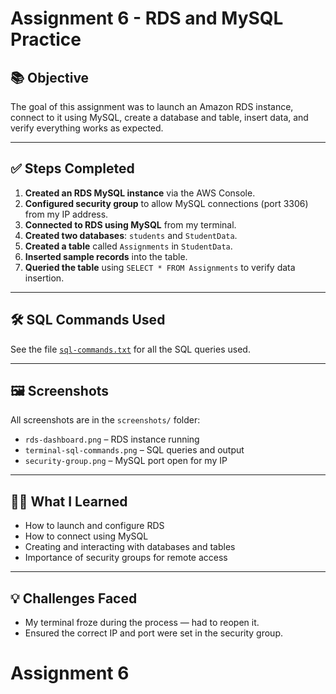 # Assignment 6 - RDS and MySQL Practice

## 📚 Objective
The goal of this assignment was to launch an Amazon RDS instance, connect to it using MySQL, create a database and table, insert data, and verify everything works as expected.

---

## ✅ Steps Completed

1. **Created an RDS MySQL instance** via the AWS Console.
2. **Configured security group** to allow MySQL connections (port 3306) from my IP address.
3. **Connected to RDS using MySQL** from my terminal.
4. **Created two databases**: `students` and `StudentData`.
5. **Created a table** called `Assignments` in `StudentData`.
6. **Inserted sample records** into the table.
7. **Queried the table** using `SELECT * FROM Assignments` to verify data insertion.

---

## 🛠 SQL Commands Used

See the file [`sql-commands.txt`](./sql-commands.txt) for all the SQL queries used.

---

## 🖼️ Screenshots

All screenshots are in the `screenshots/` folder:

- `rds-dashboard.png` – RDS instance running
- `terminal-sql-commands.png` – SQL queries and output
- `security-group.png` – MySQL port open for my IP

---

## 🙋‍♂️ What I Learned

- How to launch and configure RDS
- How to connect using MySQL
- Creating and interacting with databases and tables
- Importance of security groups for remote access

---

## 💡 Challenges Faced

- My terminal froze during the process — had to reopen it.
- Ensured the correct IP and port were set in the security group.
# Assignment 6
